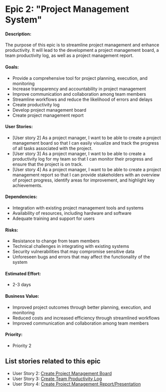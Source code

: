 # Epic 2: "Project Management System"

#### Description: 
The purpose of this epic is to streamline project management and enhance productivity. It will lead to the development a project management board, a team productivity log, as well as a project management report.  

#### Goals: 
- Provide a comprehensive tool for project planning, execution, and monitoring
- Increase transparency and accountability in project management
- Improve communication and collaboration among team members
- Streamline workflows and reduce the likelihood of errors and delays
- Create productivity log
- Develop project management board
- Create project management report

#### User Stories: 
- [User story 2] As a project manager, I want to be able to create a project management board so that I can easily visualize and track the progress of all tasks associated with the project.
- [User story 3] As a project manager, I want to be able to create a productivity log for my team so that I can monitor their progress and ensure that the project is on track.
- [User story 4] As a project manager, I want to be able to create a project management report so that I can provide stakeholders with an overview of project progress, identify areas for improvement, and highlight key achievements.

#### Dependencies: 
- Integration with existing project management tools and systems
- Availability of resources, including hardware and software
- Adequate training and support for users

#### Risks: 
- Resistance to change from team members
- Technical challenges in integrating with existing systems
- Security vulnerabilities that may compromise sensitive data
- Unforeseen bugs and errors that may affect the functionality of the system

#### Estimated Effort: 
- 2-3 days

#### Business Value: 
- Improved project outcomes through better planning, execution, and monitoring
- Reduced costs and increased efficiency through streamlined workflows
- Improved communication and collaboration among team members

#### Priority: 
- Priority 2

## List stories related to this epic
- User Story 2: [Create Project Management Board](../stories/story_2_project_board.md)
- User Story 3: [Create Team Productivity Log](../stories/story_3_productivity_log.md)
- User Story 4: [Create Project Management Report/Presentation](../stories/story_4_management_report.md)
